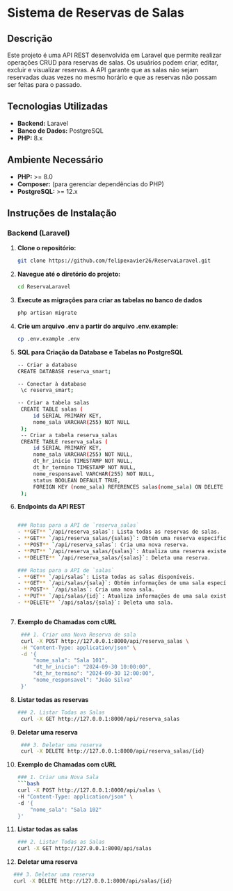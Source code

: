 # Sistema de Reservas de Salas

## Descrição

Este projeto é uma API REST desenvolvida em Laravel que permite realizar operações CRUD para reservas de salas. Os usuários podem criar, editar, excluir e visualizar reservas. A API garante que as salas não sejam reservadas duas vezes no mesmo horário e que as reservas não possam ser feitas para o passado.

## Tecnologias Utilizadas

- **Backend:** Laravel
- **Banco de Dados:** PostgreSQL
- **PHP:** 8.x

## Ambiente Necessário

- **PHP:** >= 8.0
- **Composer:** (para gerenciar dependências do PHP)
- **PostgreSQL:** >= 12.x

## Instruções de Instalação

### Backend (Laravel)

1. **Clone o repositório:**
   ```bash
   git clone https://github.com/felipexavier26/ReservaLaravel.git

2. **Navegue até o diretório do projeto:**
   ```bash
   cd ReservaLaravel

3. **Execute as migrações para criar as tabelas no banco de dados**
   ```bash
   php artisan migrate

4. **Crie um arquivo .env a partir do arquivo .env.example:**
   ```bash
   cp .env.example .env


5. **SQL para Criação da Database e Tabelas no PostgreSQL**
   ```bash
   -- Criar a database
   CREATE DATABASE reserva_smart;

   -- Conectar à database
    \c reserva_smart;

   -- Criar a tabela salas
    CREATE TABLE salas (
        id SERIAL PRIMARY KEY,
        nome_sala VARCHAR(255) NOT NULL
    );
    -- Criar a tabela reserva_salas
    CREATE TABLE reserva_salas (
        id SERIAL PRIMARY KEY,
        nome_sala VARCHAR(255) NOT NULL,
        dt_hr_inicio TIMESTAMP NOT NULL,
        dt_hr_termino TIMESTAMP NOT NULL,
        nome_responsavel VARCHAR(255) NOT NULL,
        status BOOLEAN DEFAULT TRUE,
        FOREIGN KEY (nome_sala) REFERENCES salas(nome_sala) ON DELETE CASCADE
    );


6. **Endpoints da API REST**<br>
    ```bash
    
    ### Rotas para a API de `reserva_salas`
    - **GET** `/api/reserva_salas`: Lista todas as reservas de salas.
    - **GET** `/api/reserva_salas/{salas}`: Obtém uma reserva específica pelo ID.
    - **POST** `/api/reserva_salas`: Cria uma nova reserva.
    - **PUT** `/api/reserva_salas/{salas}`: Atualiza uma reserva existente.
    - **DELETE** `/api/reserva_salas/{salas}`: Deleta uma reserva.

    ### Rotas para a API de `salas`
    - **GET** `/api/salas`: Lista todas as salas disponíveis.
    - **GET** `/api/salas/{sala}`: Obtém informações de uma sala específica pelo ID.
    - **POST** `/api/salas`: Cria uma nova sala.
    - **PUT** `/api/salas/{id}`: Atualiza informações de uma sala existente.
    - **DELETE** `/api/salas/{sala}`: Deleta uma sala.



7. **Exemplo de Chamadas com cURL**
   ```bash
    ### 1. Criar uma Nova Reserva de sala
    curl -X POST http://127.0.0.1:8000/api/reserva_salas \
    -H "Content-Type: application/json" \
    -d '{
        "nome_sala": "Sala 101",
        "dt_hr_inicio": "2024-09-30 10:00:00",
        "dt_hr_termino": "2024-09-30 12:00:00",
        "nome_responsavel": "João Silva"
    }'

8. **Listar todas as reservas**
   ```bash
   ### 2. Listar Todas as Salas
    curl -X GET http://127.0.0.1:8000/api/reserva_salas

9. **Deletar uma reserva**
   ```bash
    ### 3. Deletar uma reserva
    curl -X DELETE http://127.0.0.1:8000/api/reserva_salas/{id}


10. **Exemplo de Chamadas com cURL**
    ```bash
    ### 1. Criar uma Nova Sala
    ```bash
    curl -X POST http://127.0.0.1:8000/api/salas \
    -H "Content-Type: application/json" \
    -d '{
        "nome_sala": "Sala 102"
    }'


11. **Listar todas as salas**
    ```bash
    ### 2. Listar Todas as Salas
    curl -X GET http://127.0.0.1:8000/api/salas


12. **Deletar uma reserva**
   ```bash
     ### 3. Deletar uma reserva
     curl -X DELETE http://127.0.0.1:8000/api/salas/{id}
